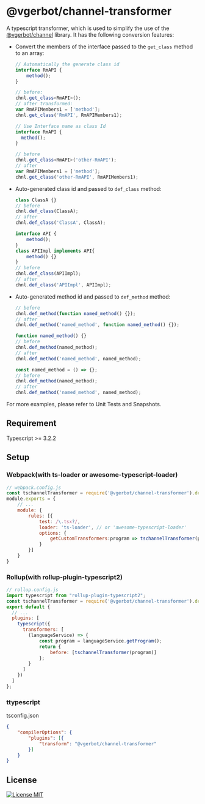 # @vgerbot/channel-transformer

A typescript transformer, which is used to simplify the use of the [@vgerbot/channel](https://npmjs.com/package/@vgerbot/channel) library.
It has the following conversion features:

- Convert the members of the interface passed to the `get_class` method to an array:

  ```ts
  // Automatically the generate class id
  interface RmAPI {
      method();
  }

  // before:
  chnl.get_class<RmAPI>();
  // after transformed:
  var RmAPIMembers1 = ['method'];
  chnl.get_class('RmAPI', RmAPIMembers1);
  ```
  ```ts
  // Use Interface name as class Id
  interface RmAPI {
    method();
  }

  // before
  chnl.get_class<RmAPI>('other-RmAPI');
  // after
  var RmAPIMembers1 = ['method'];
  chnl.get_class('other-RmAPI', RmAPIMembers1);
  ```

- Auto-generated class id and passed to `def_class` method:

  ```ts
  class ClassA {}
  // before
  chnl.def_class(ClassA);
  // after
  chnl.def_class('ClassA', ClassA);
  ```
  ```ts
  interface API {
      method();
  }
  class APIImpl implements API{
      method() {}
  }
  // before
  chnl.def_class(APIImpl);
  // after
  chnl.def_class('APIImpl', APIImpl);
  ```

- Auto-generated method id and passed to `def_method` method:

  ```ts
  // before
  chnl.def_method(function named_method() {});
  // after
  chnl.def_method('named_method', function named_method() {});
  ```
  ```ts
  function named_method() {}
  // before
  chnl.def_method(named_method);
  // after
  chnl.def_method('named_method', named_method);
  ```
  ```ts
  const named_method = () => {};
  // before
  chnl.def_method(named_method);
  // after
  chnl.def_method('named_method', named_method);
  ```

For more examples, please refer to Unit Tests and Snapshots.

## Requirement

Typescript >= 3.2.2

## Setup

### Webpack(with ts-loader or awesome-typescript-loader)

```js
// webpack.config.js
const tschannelTransformer = require('@vgerbot/channel-transformer').default;
module.exports = {
    // ...
    module: {
        rules: [{
            test: /\.tsx?/,
            loader: 'ts-loader', // or 'awesome-typescript-loader'
            options: {
                getCustomTransformers:program => tschannelTransformer(program)
            }
        }]
    }
}
```

### Rollup(with rollup-plugin-typescript2)

```js
// rollup.config.js
import typescript from "rollup-plugin-typescript2";
const tschannelTransformer = require('@vgerbot/channel-transformer').default;
export default {
  // ...
  plugins: [
    typescript({
      transformers: [
        (languageService) => {
            const program = languageService.getProgram();
            return {
                before: [tschannelTransformer(program)]
            };
        }
      ]
    })
  ]
};
```

### ttypescript

tsconfig.json

```json
{
    "compilerOptions": {
        "plugins": [{
            "transform": "@vgerbot/channel-transformer"
        }]
    }
}
```

## License

[![License MIT](https://badgen.net/github/license/y1j2x34/tschannel)](https://github.com/y1j2x34/tschannel/blob/master/LICENSE)
